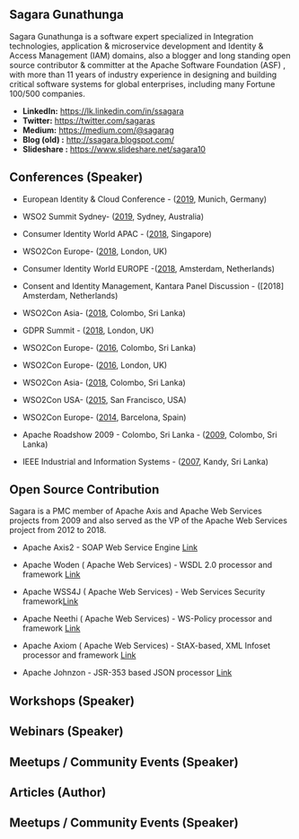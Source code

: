 ## Sagara Gunathunga

Sagara Gunathunga is a software expert specialized in Integration technologies, application & microservice development and Identity &  Access Management (IAM) domains, also a blogger and long standing open source contributor & committer at the Apache Software Foundation (ASF) , with more than 11 years of industry experience in designing and building critical software systems for global enterprises, including many Fortune 100/500 companies. 

* **LinkedIn:** https://lk.linkedin.com/in/ssagara 
* **Twitter:** https://twitter.com/sagaras
* **Medium:** https://medium.com/@sagarag
* **Blog (old) :** http://ssagara.blogspot.com/
* **Slideshare :** https://www.slideshare.net/sagara10

## Conferences (Speaker)

* European Identity & Cloud Conference - ([2019](https://www.kuppingercole.com/events/eic2019/speakers/1880), Munich, Germany)
* WSO2 Summit Sydney- ([2019](https://wso2.com/summit/sydney-2019#Agenda), Sydney, Australia)
* Consumer Identity World APAC - ([2018](https://www.kuppingercole.com/events/ciwapac2018/speakers/1880), Singapore)
* WSO2Con Europe- ([2018](https://eu18.wso2con.com/speakers/), London, UK)
* Consumer Identity World EUROPE -([2018](https://www.kuppingercole.com/events/ciweu2018/speakers/1880), Amsterdam, Netherlands)
* Consent and Identity Management, Kantara Panel Discussion  - ([2018] Amsterdam, Netherlands)

* WSO2Con Asia- ([2018](https://asia18.wso2con.com/speakers/), Colombo, Sri Lanka)
* GDPR Summit - ([2018](https://registration.dataprotectionworldforum.com/EN/gdprsummitapril/GDPR-Roadmap), London, UK)
* WSO2Con Europe- ([2016](https://asia16.wso2con.com/speakers/), Colombo, Sri Lanka)
* WSO2Con Europe- ([2016](https://eu16.wso2con.com/speakers/), London, UK)
* WSO2Con Asia- ([2018](https://asia18.wso2con.com/speakers/), Colombo, Sri Lanka)
* WSO2Con USA- ([2015](https://us15.wso2con.com/speakers/), San Francisco, USA)
* WSO2Con Europe- ([2014](http://eu14.wso2con.com/speakers/), Barcelona, Spain)
* Apache Roadshow 2009 - Colombo, Sri Lanka - ([2009](https://www.slideshare.net/sagara10/wsdl-20-and-apache-woden/), Colombo, Sri Lanka)
* IEEE  Industrial and Information Systems - ([2007](https://ieeexplore.ieee.org/document/45791800), Kandy, Sri Lanka)

## Open Source Contribution 

Sagara is a PMC member of Apache Axis and Apache Web Services projects from 2009 and also served as the VP of the Apache Web Services project from 2012 to 2018.


* Apache Axis2  - SOAP Web Service Engine  [Link](http://axis.apache.org/axis2/java/core/team-list.html)

* Apache Woden ( Apache Web Services) - WSDL 2.0 processor and framework [Link](https://ws.apache.org/woden/projectteam.html)

* Apache WSS4J ( Apache Web Services) - Web Services Security framework[Link](http://ws.apache.org/team-list.html)

* Apache Neethi ( Apache Web Services) - WS-Policy processor and framework [Link](http://ws.apache.org/team-list.html)

* Apache Axiom ( Apache Web Services) - StAX-based, XML Infoset processor and framework [Link](http://ws.apache.org/team-list.html)

* Apache Johnzon - JSR-353 based JSON processor [Link](https://johnzon.apache.org/johnzon-websocket/team-list.html)



## Workshops (Speaker)
## Webinars (Speaker)
## Meetups / Community Events (Speaker)
## Articles (Author)
## Meetups / Community Events (Speaker)
